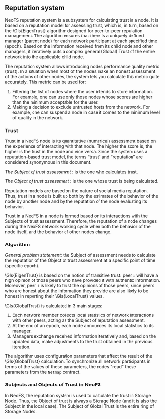 ## Reputation system

NeoFS reputation system is a subsystem for calculating trust in a node. It is based on a reputation model for assessing trust, which is, in turn, based on the \Gls{EigenTrust} algorithm designed for peer-to-peer reputation management. The algorithm ensures that there is a uniquely defined manager (parent node) for each network participant at each specified time (epoch). Based on the information received from its child node and other managers, it iteratively puts a complex general (Global) Trust of the entire network into the applicable child node.

The reputation system allows introducing nodes performance quality metric (trust). In a situation when most of the nodes make an honest assessment of the actions of other nodes, the system lets you calculate this metric quite accurately. This metric can be used for:

1. Filtering the list of nodes where the user intends to store information. For example, one can use only those nodes whose scores are higher than the minimum acceptable for the user.
2. Making a decision to exclude untrusted hosts from the network. For example, one can suspend a node in case it comes to the minimum level of quality in the network.

### Trust

Trust in a NeoFS node is its quantitative (numerical) assessment based on the experience of interacting with that node. The higher the score is, the higher is the trust in the node and vice versa. Since the system uses a reputation-based trust model, the terms “trust” and “reputation” are considered synonymous in this document.

*The Subject of trust assessment*
: is the one who calculates trust.

*The Object of trust assessment*
: is the one whose trust is being calculated.

Reputation models are based on the nature of social media reputation. Thus, trust in a node is built up both by the estimates of the behavior of the node by another node and by the reputation of the node evaluating its behavior.

Trust in a NeoFS in a node is formed based on its interactions with the Subjects of trust assessment. Therefore, the reputation of a node changes during the NeoFS network working cycle when both the behavior of the node itself, and the behavior of other nodes change.

### Algorithm

*General problem statement:* the Subject of assessment needs to calculate the reputation of the Object of trust assessment at a specific point of time (specific epoch).

\Gls{EigenTrust} is based on the notion of transitive trust: peer `i` will have a high opinion of those peers who have provided it with authentic information. Moreover, peer `i` is likely to trust the opinions of those peers, since peers who are honest about the information they provide are also likely to be honest in reporting their \Gls{LocalTrust} values.

\Gls{GlobalTrust} is calculated in 3 main stages:

1. Each network member collects local statistics of network interactions with other peers, acting as the Subject of reputation assessment.
2. At the end of an epoch, each node announces its local statistics to its manager.
3. Managers exchange received information iteratively and, based on the updated data, make adjustments to the trust obtained in the previous iteration.

The algorithm uses configuration parameters that affect the result of the \Gls{GlobalTrust} calculation. To synchronize all network participants in terms of the values of these parameters, the nodes "read" these parameters from the `Netmap` contract.

### Subjects and Objects of Trust in NeoFS

In NeoFS, the reputation system is used to calculate the trust in Storage Node. Thus, the Object of trust is always a Storage Node (and it is also the Subject in the local case). The Subject of Global Trust is the entire ring of Storage Nodes.
